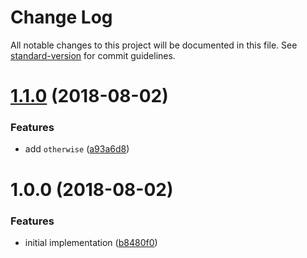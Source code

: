 # Change Log

All notable changes to this project will be documented in this file. See [standard-version](https://github.com/conventional-changelog/standard-version) for commit guidelines.

<a name="1.1.0"></a>
# [1.1.0](https://github.com/Gipphe/caseof/compare/v1.0.0...v1.1.0) (2018-08-02)


### Features

* add `otherwise` ([a93a6d8](https://github.com/Gipphe/caseof/commit/a93a6d8))



<a name="1.0.0"></a>
# 1.0.0 (2018-08-02)


### Features

* initial implementation ([b8480f0](https://github.com/Gipphe/caseof/commit/b8480f0))
